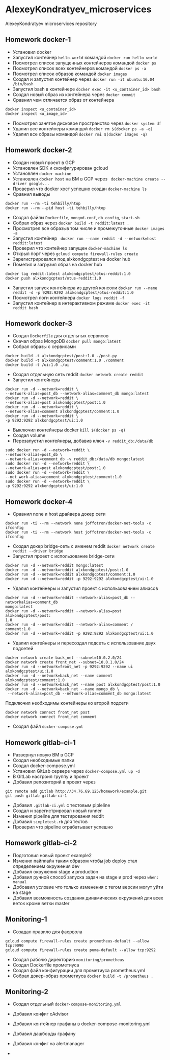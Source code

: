 # AlexeyKondratyev_microservices
AlexeyKondratyev microservices repository

## Homework docker-1

- Установил docker
- Запустил контейнер `hello-world` командой `docker run hello world`
- Посмотрел список запущенных контейнеров командой `docker ps`
- Посмотрел список всех контейнеров командой `docker ps -a`
- Посмотрел список образов командой `docker images`
- Создал и запустил контейнер через `docker run -it ubuntu:16.04 /bin/bash`
- Запустил bash в контейнере `docker exec -it <u_container_id> bash`
- Создал новый образ из контейнера через `docker commit`
- Сравнил чем отличается образ от контейнера
```
docker inspect <u_container_id>
docker inspect <u_image_id>
```
- Посмотрел занятое дисковое пространство через `docker system df`
- Удалил все контейнеры командой `docker rm $(docker ps -a -q)`
- Удалил все образы командой `docker rmi $(docker images -q)`

## Homework docker-2

- Создан новый проект в GCP
- Установлен SDK и сконфигурирован gcloud
- Установлен `docker-machine`
- Установлен `docker host` на ВМ в GCP через ` docker-machine create --driver google...`
- Проверил что docker хост успешно создан `docker-machine ls`
- Сравнил выводы
```
docker run --rm -ti tehbilly/htop
docker run --rm --pid host -ti tehbilly/htop
```
- Создал файлы `Dockerfile`, `mongod.conf`, `db_config`, `start.sh`
- Собрал образ через `docker build -t reddit:latest .`
- Просмотрел все образыв том числе и промежуточные `docker images -a`
- Запустил контейнер ` docker run --name reddit -d --network=host reddit:latest`
- Проверил что контейнер запущен `docker-machine ls`
- Открыл порт через `gcloud compute firewall-rules create`
- Зарегистрировался под alxkondgcptest на docker hub
- Пометил и загрузил образ на docker hub 
``` 
docker tag reddit:latest alxkondgcptest/otus-reddit:1.0
docker push alxkondgcptest/otus-reddit:1.0
```
- Запустил запуск контейнера из другой консоли `docker run --name reddit -d -p 9292:9292 alxkondgcptest/otus-reddit:1.0`
- Посмотрел логи контейнера `docker logs reddit -f`
- Запустил контейнер в интерактивном режиме `docker exec -it reddit bash` 

## Homework docker-3

- Создал `Dockerfile` для отдельных сервисов
- Скачал образ MongoDB `docker pull mongo:latest`
- Собрал образы с сервисами
```
docker build -t alxkondgcptest/post:1.0 ./post-py
docker build -t alxkondgcptest/comment:1.0 ./comment
docker build -t /ui:1.0 ./ui
```
- Создал отдельную сеть reddit `docker network create reddit`
- Запустил контейнеры
```
docker run -d --network=reddit \
--network-alias=post_db --network-alias=comment_db mongo:latest
docker run -d --network=reddit \
--network-alias=post alxkondgcptest/post:1.0
docker run -d --network=reddit \
--network-alias=comment alxkondgcptest/comment:1.0
docker run -d --network=reddit \
-p 9292:9292 alxkondgcptest/ui:1.0
```
- Выключил контейнеры docker `kill $(docker ps -q)`
- Создал volume 
- Перезапустил контейнеры, добавив ключ `-v reddit_db:/data/db` 
```
sudo docker run -d --network=reddit \
--network-alias=post_db \
--network-alias=comment_db -v reddit_db:/data/db mongo:latest
sudo docker run -d --network=reddit \
--network-alias=post alxkondgcptest/post:1.0
sudo docker run -d --network=reddit \
--net work-alias=comment alxkondgcptest/comment:1.0
sudo docker run -d --network=reddit \
-p 9292:9292 alxkondgcptest/ui:1.0
```

## Homework docker-4

- Сравнил none и host драйвера дoкер сети
```
docker run -ti --rm --network none joffotron/docker-net-tools -c ifconfig 
docker run -ti --rm --network host joffotron/docker-net-tools -c ifconfig
```
- Создал докер bridgе-сеть с именем reddit `docker network create reddit --driver bridge`
- Запустил проект с использование bridge-сети
```
docker run -d --network=reddit mongo:latest
docker run -d --network=reddit alxkondgcptest/post:1.0
docker run -d --network=reddit alxkondgcptest/comment:1.0
docker run -d --network=reddit -p 9292:9292 alxkondgcptest/ui:1.0 
```
- Удалил контейнеры и запустил проект с использованием алиасов
```
docker run -d --network=reddit --network-alias=post_db --networkalias=comment_db
mongo:latest
docker run -d --network=reddit --network-alias=post alxkondgcptest/post:
1.0
docker run -d --network=reddit --network-alias=comment /
comment:1.0
docker run -d --network=reddit -p 9292:9292 alxkondgcptest/ui:1.0
```
- Удалил контейнеры и пересоздал подсеть с использование двух подсетей
```
docker network create back_net --subnet=10.0.2.0/24
docker network create front_net --subnet=10.0.1.0/24
docker run -d --network=front_net -p 9292:9292 --name ui alxkondgcptest/ui:1.0
docker run -d --network=back_net --name comment alxkondgcptest/comment:1.0
docker run -d --network=back_net --name post alxkondgcptest/post:1.0
docker run -d --network=back_net --name mongo_db \
 --network-alias=post_db --network-alias=comment_db mongo:latest
```
Подключил необходимы контейнеры ко второй подсети
 ```
docker network connect front_net post
docker network connect front_net comment
 ```
 - Создал файл `docker-compose.yml`

## Homework gitlab-ci-1

- Развернул новую ВМ в GCP
- Создал необходимые папки
- Создал docker-compose.yml
- Установил GitLab сервере через `docker-compose.yml up -d`
- В GitLab настроил группу и проект
- Добавил репозиторий в проект через
```
git remote add gitlab http://34.76.69.125/homework/example.git
git push gitlab gitlab-ci-1
```
- Добавил `.gitlab-ci.yml` с тестовым pipleline
- Создал и зарегистрировал новый runner
- Изменил pipeline для тестирования reddit
- Добавил `simpletest.rb` для тестов
- Проверил что pipeline отрабатывает успешно

## Homework gitlab-ci-2

- Подготовил новый проект example2
- Изменил пайплайн таким образом чтобы job deploy стал определением окружения dev 
- Добавил окружения stage и production
- Добавил ручной способ запуска задач на stage и prod через `when: manual`
- Добоавил условие что только изменения с тегом версии могут уйти на stage
- Добавил возможность создания динамических окружений для всех веток кроме ветки master

## Monitoring-1 

- Созадал правило для фаервола
```
gcloud compute firewall-rules create prometheus-default --allow tcp:9090
gcloud compute firewall-rules create puma-default --allow tcp:9292 
```
- Создал рабочю директорию `monitoring/prometheus`
- Создал Dockerfile  прометиуса
- Создал файл конфигурации для прометиуса prometheus.yml
- Собрал докер-образ прометиуса  `docker build -t /prometheus .`

## Monitoring-2

- Создал отдельный `docker-compose-monitoring.yml`
- Добавил конфиг cAdvisor
- Добавил контейнер графаны в docker-compose-monitoring.yml 
- Добавил дашборды графану
- Добавил конфиг на alertmanager

- 